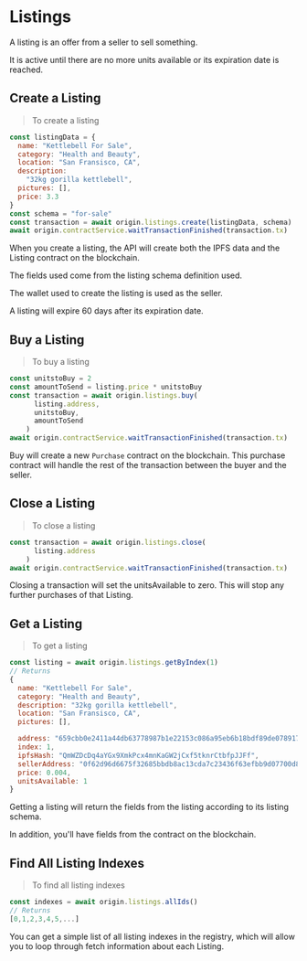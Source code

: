# Listings

A listing is an offer from a seller to sell something.

It is active until there are no more units available or its expiration date is reached.

## Create a Listing

> To create a listing

```javascript
const listingData = {
  name: "Kettlebell For Sale",
  category: "Health and Beauty",
  location: "San Fransisco, CA",
  description:
    "32kg gorilla kettlebell",
  pictures: [],
  price: 3.3
}
const schema = "for-sale"
const transaction = await origin.listings.create(listingData, schema)
await origin.contractService.waitTransactionFinished(transaction.tx)
``` 

When you create a listing, the API will create both the IPFS data and the Listing contract on the blockchain.

The fields used come from the listing schema definition used.

The wallet used to create the listing is used as the seller.

A listing will expire 60 days after its expiration date.

## Buy a Listing

> To buy a listing

```javascript
const unitstoBuy = 2
const amountToSend = listing.price * unitstoBuy
const transaction = await origin.listings.buy(
      listing.address,
      unitstoBuy,
      amountToSend
    )
await origin.contractService.waitTransactionFinished(transaction.tx)
```

Buy will create a new `Purchase` contract on the blockchain. This purchase contract will handle the rest of the transaction between the buyer and the seller.

## Close a Listing

> To close a listing

```javascript
const transaction = await origin.listings.close(
      listing.address
    )
await origin.contractService.waitTransactionFinished(transaction.tx)
```

Closing a transaction will set the unitsAvailable to zero. This will stop any further purchases of that Listing.


## Get a Listing

> To get a listing

```javascript
const listing = await origin.listings.getByIndex(1)
// Returns 
{
  name: "Kettlebell For Sale",
  category: "Health and Beauty",
  description: "32kg gorilla kettlebell",
  location: "San Fransisco, CA",
  pictures: [],

  address: "659cbb0e2411a44db63778987b1e22153c086a95eb6b18bdf89de078917abc63",
  index: 1,
  ipfsHash: "QmWZDcDq4aYGx9XmkPcx4mnKaGW2jCxf5tknrCtbfpJJFf",
  sellerAddress: "0f62d96d6675f32685bbdb8ac13cda7c23436f63efbb9d07700d8669ff12b7c4",
  price: 0.004,
  unitsAvailable: 1
}
```

Getting a listing will return the fields from the listing according to its listing schema.

In addition, you'll have fields from the contract on the blockchain.

## Find All Listing Indexes

> To find all listing indexes

```javascript
const indexes = await origin.listings.allIds()
// Returns 
[0,1,2,3,4,5,...]
```

You can get a simple list of all listing indexes in the registry, which will allow you to loop through fetch information about each Listing.